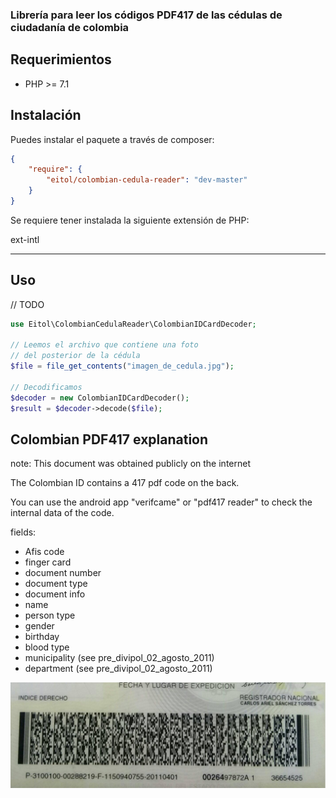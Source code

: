 ### Librería para leer los códigos PDF417 de las cédulas de ciudadanía de colombia 


## Requerimientos

-   PHP >= 7.1


## Instalación
Puedes instalar el paquete a través de composer:

```json
{  
    "require": {
        "eitol/colombian-cedula-reader": "dev-master"
    }  
}
```

Se requiere tener instalada la siguiente extensión de PHP:

ext-intl

--------------------


## Uso

// TODO
```php
use Eitol\ColombianCedulaReader\ColombianIDCardDecoder;

// Leemos el archivo que contiene una foto 
// del posterior de la cédula
$file = file_get_contents("imagen_de_cedula.jpg");

// Decodificamos
$decoder = new ColombianIDCardDecoder();
$result = $decoder->decode($file);

```

## Colombian PDF417 explanation

note: This document was obtained publicly on the internet 

The Colombian ID contains a 417 pdf code on the back.

You can use the android app "verifcame" or "pdf417 reader" to check the internal data of the code.

fields:

- Afis code
- finger card
- document number
- document type
- document info
- name
- person type
- gender
- birthday
- blood type
- municipality (see pre_divipol_02_agosto_2011)
- department (see pre_divipol_02_agosto_2011)

![tests/test_data/best_quality_1.jpg](tests/testdata/best_quality_1.jpg)


